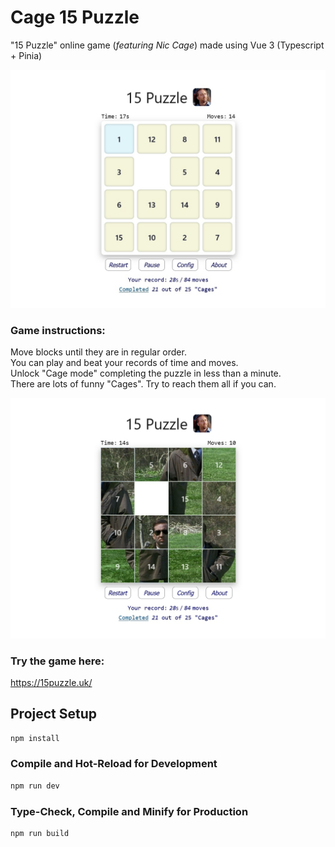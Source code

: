 # Cage 15 Puzzle

"15 Puzzle" online game (_featuring Nic Cage_) made using Vue 3 (Typescript + Pinia)

![15 Puzzle image](public/mode1.jpg)

### Game instructions:

Move blocks until they are in regular order.\
You can play and beat your records of time and moves.\
Unlock "Cage mode" completing the puzzle in less than a minute.\
There are lots of funny "Cages". Try to reach them all if you can.

![Cage mode](public/mode2.jpg)

### Try the game here:

https://15puzzle.uk/

## Project Setup

```sh
npm install
```

### Compile and Hot-Reload for Development

```sh
npm run dev
```

### Type-Check, Compile and Minify for Production

```sh
npm run build
```

